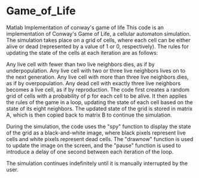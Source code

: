 # Game_of_Life
Matlab Implementation of conway's game of life 
This code is an implementation of Conway's Game of Life, a cellular automaton simulation. The simulation takes place on a grid of cells, where each cell can be either alive or dead (represented by a value of 1 or 0, respectively). The rules for updating the state of the cells at each iteration are as follows:

Any live cell with fewer than two live neighbors dies, as if by underpopulation.
Any live cell with two or three live neighbors lives on to the next generation.
Any live cell with more than three live neighbors dies, as if by overpopulation.
Any dead cell with exactly three live neighbors becomes a live cell, as if by reproduction.
The code first creates a random grid of cells with a probability of p for each cell to be alive. It then applies the rules of the game in a loop, updating the state of each cell based on the state of its eight neighbors. The updated state of the grid is stored in matrix A, which is then copied back to matrix B to continue the simulation.

During the simulation, the code uses the "spy" function to display the state of the grid as a black-and-white image, where black pixels represent live cells and white pixels represent dead cells. The "drawnow" function is used to update the image on the screen, and the "pause" function is used to introduce a delay of one second between each iteration of the loop.

The simulation continues indefinitely until it is manually interrupted by the user.
